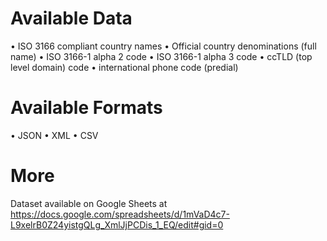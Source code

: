 # Available Data
 • ISO 3166 compliant country names
 • Official country denominations (full name)
 • ISO 3166-1 alpha 2 code
 • ISO 3166-1 alpha 3 code
 • ccTLD (top level domain) code
 • international phone code (predial)

# Available Formats
 • JSON
 • XML
 • CSV

# More
Dataset available on Google Sheets at https://docs.google.com/spreadsheets/d/1mVaD4c7-L9xelrB0Z24yistgQLg_XmlJjPCDis_1_EQ/edit#gid=0
